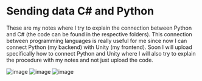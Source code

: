 # Sending data C# and Python
These are my notes where I try to explain the connection between Python and C# (the code can be found in the respective folders). This connection between programming languages is really useful for me since now I can connect Python (my backend) with Unity (my frontend). Soon I will upload specifically how to connect Python and Unity where I will also try to explain the procedure with my notes and not just upload the code. 

![image](https://user-images.githubusercontent.com/17753976/126081297-e530026f-5238-4115-96ed-3ee83e3c4a49.png)
![image](https://user-images.githubusercontent.com/17753976/126081325-c22eaeb3-e7ae-4ca4-a427-1954316c8195.png)
![image](https://user-images.githubusercontent.com/17753976/126081328-c2a456b7-bd73-4d84-8d61-aa2bfdc5110f.png)




